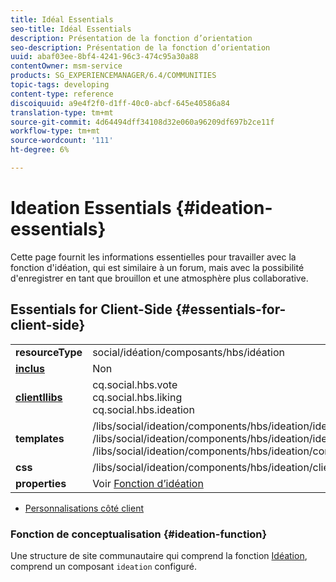 ```yaml
---
title: Idéal Essentials
seo-title: Idéal Essentials
description: Présentation de la fonction d’orientation
seo-description: Présentation de la fonction d’orientation
uuid: abaf03ee-8bf4-4241-96c3-474c95a30a88
contentOwner: msm-service
products: SG_EXPERIENCEMANAGER/6.4/COMMUNITIES
topic-tags: developing
content-type: reference
discoiquuid: a9e4f2f0-d1ff-40c0-abcf-645e40586a84
translation-type: tm+mt
source-git-commit: 4d64494dff34108d32e060a96209df697b2ce11f
workflow-type: tm+mt
source-wordcount: '111'
ht-degree: 6%

---
```



# Ideation Essentials {#ideation-essentials}

Cette page fournit les informations essentielles pour travailler avec la fonction d&#39;idéation, qui est similaire à un forum, mais avec la possibilité d&#39;enregistrer en tant que brouillon et une atmosphère plus collaborative.

## Essentials for Client-Side {#essentials-for-client-side}

<table> 
 <tbody>
  <tr>
   <td> <strong>resourceType</strong></td> 
   <td>social/idéation/composants/hbs/idéation</td> 
  </tr>
  <tr>
   <td> <a href="scf.md#add-or-include-a-communities-component"><strong>inclus</strong></a></td> 
   <td>Non</td> 
  </tr>
  <tr>
   <td> <a href="clientlibs.md"><strong>clientllibs</strong></a></td> 
   <td>cq.social.hbs.vote<br /> cq.social.hbs.liking<br /> cq.social.hbs.ideation</td> 
  </tr>
  <tr>
   <td> <strong>templates</strong></td> 
   <td> /libs/social/ideation/components/hbs/ideation/ideation.hbs<br /> /libs/social/ideation/components/hbs/ideation/ideationlists.hbs<br /> /libs/social/ideation/components/hbs/ideation/composer.hbs</td> 
  </tr>
  <tr>
   <td> <strong>css</strong></td> 
   <td> /libs/social/ideation/components/hbs/ideation/clientlibs/ideation.css</td> 
  </tr>
  <tr>
   <td><strong> properties</strong></td> 
   <td>Voir <a href="ideation-feature.md">Fonction d’idéation</a></td> 
  </tr>
 </tbody>
</table>

* [Personnalisations côté client](client-customize.md)

### Fonction de conceptualisation {#ideation-function}

Une structure de site communautaire qui comprend la fonction [Idéation](functions.md#ideation-function), comprend un composant `ideation` configuré.
